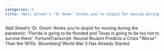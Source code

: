 ```yaml
---
categories: h
title: "Wall Street’s ‘Dr Doom’ thinks you’re stupid for moving during the pandemic ‘Florida is going to be flooded and Texas is going to be too hot to survive there’  Fortune"
---
```

Wall Street’s ‘Dr. Doom’ thinks you’re stupid for moving during the pandemic: ‘Florida is going to be flooded and Texas is going to be too hot to survive there’&nbsp;&nbsp;FortuneTranscript: Nouriel Roubini Predicts a Crisis "Worse" Than the 1970s&nbsp;&nbsp;Bloomberg"World War 3 Has Already Started